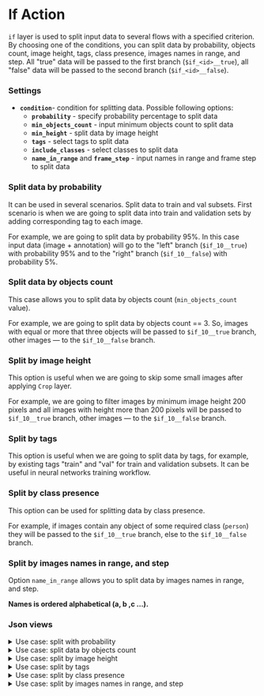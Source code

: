 # If Action

`if` layer is used to split input data to several flows with a specified criterion. By choosing one of the conditions, you can split data by probability, objects count, image height, tags, class presence, images names in range, and step.
All "true" data will be passed to the first branch (`$if_<id>__true`), all "false" data will be passed to the second branch (`$if_<id>__false`).

### Settings

- **`condition`**- condition for splitting data. Possible following options:
  - **`probability`** - specify probability percentage to split data
  - **`min_objects_count`** - input minimum objects count to split data
  - **`min_height`** - split data by image height
  - **`tags`** - select tags to split data
  - **`include_classes`** - select classes to split data
  - **`name_in_range`** and **`frame_step`** - input names in range and frame step to split data

### Split data by probability

It can be used in several scenarios. Split data to train and val subsets.
First scenario is when we are going to split data into train and validation sets by adding corresponding tag to each image.

For example, we are going to split data by probability 95%.
In this case input data (image + annotation) will go to the "left" branch (`$if_10__true`) with probability 95% and to the "right" branch (`$if_10__false`) with probability 5%.

### Split data by objects count

This case allows you to split data by objects count (`min_objects_count` value).

For example, we are going to split data by objects count == 3.
So, images with equal or more that three objects will be passed to `$if_10__true` branch, other images — to the `$if_10__false` branch.

### Split by image height

This option is useful when we are going to skip some small images after applying `Crop` layer.

For example, we are going to filter images by minimum image height 200 pixels and all images with height more than 200 pixels will be passed to `$if_10__true` branch, other images — to the `$if_10__false` branch.

### Split by tags

This option is useful when we are going to split data by tags, for example, by existing tags "train" and "val" for train and validation subsets. It can be useful in neural networks training workflow.

### Split by class presence

This option can be used for splitting data by class presence.

For example, if images contain any object of some required class (`person`) they will be passed to the `$if_10__true` branch, else to the `$if_10__false` branch.

### Split by images names in range, and step

Option `name_in_range` allows you to split data by images names in range, and step.

**Names is ordered alphabetical (a, b ,c ...).**

### Json views

<details>
  <summary>Use case: split with probability</summary>

```json
{
  "action": "if",
  "src": ["$data_1"],
  "dst": ["$if_10__true", "$if_10__false"],
  "settings": {
    "condition": {
      "probability": 0.95
    }
  }
}
```

</details>

<details>
  <summary>Use case: split data by objects count</summary>

```json
{
  "action": "if",
  "src": ["$data_1"],
  "dst": ["$if_10__true", "$if_10__false"],
  "settings": {
    "condition": {
      "min_objects_count": 3
    }
  }
}
```

</details>

<details>
  <summary>Use case: split by image height</summary>

```json
{
  "action": "if",
  "src": ["$data_1"],
  "dst": ["$if_10__true", "$if_10__false"],
  "settings": {
    "condition": {
      "min_height": 200
    }
  }
}
```

</details>

<details>
  <summary>Use case: split by tags</summary>

```json
{
  "action": "if",
  "src": ["$data_1"],
  "dst": ["$if_10__true", "$if_10__false"],
  "settings": {
    "condition": {
      "tags": ["party", "dinner"]
    }
  }
}
```

</details>

<details>
  <summary>Use case: split by class presence</summary>

```json
{
  "action": "if",
  "src": ["$data_1"],
  "dst": ["$if_10__true", "$if_10__false"],
  "settings": {
    "condition": {
      "include_classes": ["person", "dog"]
    }
  }
}
```

</details>

<details>
  <summary>Use case: split by images names in range, and step</summary>

```json
{
  "action": "if",
  "src": ["$data_1"],
  "dst": ["$if_10__true", "$if_10__false"],
  "settings": {
    "condition": {
      "name_in_range": ["a0100", "a0105"],
      "frame_step": 2
    }
  }
}
```

Should pass images with names ["00100", "00102", "00104"] into first branch (`$if_10__true`) and else into (`$if_10__false`) branch.

</details>
